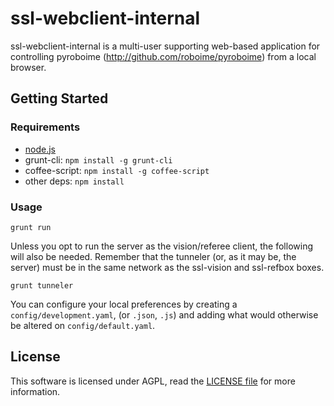 ssl-webclient-internal
======================

ssl-webclient-internal is a multi-user supporting web-based application for controlling pyroboime (http://github.com/roboime/pyroboime) from a local browser.

Getting Started
---------------

### Requirements

- [node.js](http://nodejs.org/)
- grunt-cli: `npm install -g grunt-cli`
- coffee-script: `npm install -g coffee-script`
- other deps: `npm install`

### Usage

    grunt run

Unless you opt to run the server as the vision/referee client, the following will also be needed. Remember that the tunneler (or, as it may be, the server) must be in the same network as the ssl-vision and ssl-refbox boxes.

    grunt tunneler

You can configure your local preferences by creating a `config/development.yaml`, (or `.json`, `.js`) and
adding what would otherwise be altered on `config/default.yaml`.

License
-------

This software is licensed under AGPL, read the [LICENSE file](LICENSE) for more information.
